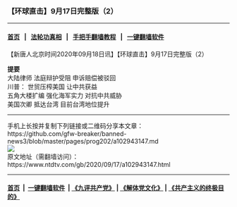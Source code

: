 ### 【环球直击】9月17日完整版（2）
------------------------

#### [首页](https://github.com/gfw-breaker/banned-news3/blob/master/README.md) &nbsp;&nbsp;|&nbsp;&nbsp; [法轮功真相](https://github.com/begood0513/basic/blob/master/README.md)  &nbsp;&nbsp;|&nbsp;&nbsp; [手把手翻墙教程](https://github.com/gfw-breaker/guides/wiki)  &nbsp;&nbsp;|&nbsp;&nbsp; [一键翻墙软件](https://github.com/gfw-breaker/nogfw/blob/master/README.md)  



<div><div class="post_content" itemprop="articleBody">
 <p>
  【新唐人北京时间2020年09月18日讯】【环球直击】9月17日完整版（2）
 </p>
 <p>
  <strong>
   提要
   <br/>
  </strong>
  <ok href="https://www.ntdtv.com/gb/大陆律师.htm">
   大陆律师
  </ok>
  法庭辩护受阻 申诉赔偿被驳回
  <br/>
  川普：
  <ok href="https://www.ntdtv.com/gb/世贸压榨美国.htm">
   世贸压榨美国
  </ok>
  让中共获益
  <br/>
  <ok href="https://www.ntdtv.com/gb/五角大楼扩编.htm">
   五角大楼扩编
  </ok>
  强化海军实力 对抗中共威胁
  <br/>
  <ok href="https://www.ntdtv.com/gb/美国次卿.htm">
   美国次卿
  </ok>
  抵达台湾 目前台湾地位提升
 </p>
 <div class="single_ad">
 </div>
</div>
</div>
<hr/>
手机上长按并复制下列链接或二维码分享本文章：<br/>
https://github.com/gfw-breaker/banned-news3/blob/master/pages/prog202/a102943147.md <br/>
<a href='https://github.com/gfw-breaker/banned-news3/blob/master/pages/prog202/a102943147.md'><img src='https://github.com/gfw-breaker/banned-news3/blob/master/pages/prog202/a102943147.md.png'/></a> <br/>
原文地址（需翻墙访问）：https://www.ntdtv.com/gb/2020/09/17/a102943147.html


------------------------
#### [首页](https://github.com/gfw-breaker/banned-news3/blob/master/README.md) &nbsp;|&nbsp; [一键翻墙软件](https://github.com/gfw-breaker/nogfw/blob/master/README.md) &nbsp;| [《九评共产党》](https://github.com/gfw-breaker/9ping.md/blob/master/README.md#九评之一评共产党是什么) | [《解体党文化》](https://github.com/gfw-breaker/jtdwh.md/blob/master/README.md) | [《共产主义的终极目的》](https://github.com/gfw-breaker/gczydzjmd.md/blob/master/README.md)


<img src='http://gfw-breaker.win/banned-news3/pages/prog202/a102943147.md' width='0px' height='0px'/>